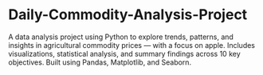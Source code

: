 # Daily-Commodity-Analysis-Project
A data analysis project using Python to explore trends, patterns, and insights in agricultural commodity prices — with a focus on apple. Includes visualizations, statistical analysis, and summary findings across 10 key objectives. Built using Pandas, Matplotlib, and Seaborn.
